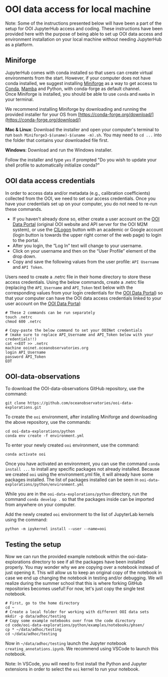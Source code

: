 # OOI data access for local machine

Note: Some of the instructions presented below will have been a part of the setup for OOI JupyterHub access and coding. These instructions have been provided here with the purpose of being able to set up OOI data access and environment installation on your local machine without needing JupyterHub as a platform.

## Miniforge

JupyterHub comes with conda installed so that users can create virtual environments from the start. However, if your computer does not have conda installed, we suggest installing [Miniforge](https://github.com/conda-forge/miniforge) as a way to get access to [Conda](https://conda.io/), [Mamba](https://github.com/mamba-org/mamba) and Python, with conda-forge as default channel.  
Once Miniforge is installed, you should be able to use `conda` and `mamba` in your terminal.  

We recommend installing Miniforge by downloading and running the provided installer for your OS from [https://conda-forge.org/download/](https://conda-forge.org/download/)  

**Mac & Linux**: Download the installer and open your computer's terminal to run `bash Miniforge3-$(uname)-$(uname -m).sh`. You may need to `cd ...` into the folder that contains your downloaded file first.

**Windows**: Download and run the Windows installer.  

Follow the installer and type `yes` if prompted "Do you wish to update your shell profile to automatically initialize conda?" 

## OOI data access credentials

In order to access data and/or metadata (e.g., calibration coefficients) collected from the OOI, we need to set our access credentials. Once you have your credentials set up on your computer, you do not need to re-run these commands.

- If you haven't already done so, either create a user account on the [OOI Data Portal](https://ooinet.oceanobservatories.org/) (original OOI website and API server for the OOI M2M system), or use the [CILogon](https://cilogon.org/) button with an academic or Google account (login button is towards the upper right corner of the web page) to login to the portal.
- After you login, the “Log In” text will change to your username.
- Click on your username and then on the “User Profile” element of the drop down.
- Copy and save the following values from the user profile: `API Username` and `API Token`.

Users need to create a .netrc file in their home directory to store these access credentials. Using the below commands, create a .netrc file (replacing the `API_Username` and `API_Token` text below with the corresponding values from your login credentials for the [OOI Data Portal](https://ooinet.oceanobservatories.org/)) so that your computer can have the OOI data access credentials linked to your user account on the [OOI Data Portal](https://ooinet.oceanobservatories.org/):
```
# These 2 commands can be run separately
touch .netrc
chmod 600 .netrc

# Copy-paste the below command to set your OOINet credentials 
# (make sure to replace API_Username and API_Token below with your credentials!!)
cat <<EOT >> .netrc
machine ooinet.oceanobservatories.org
login API_Username
password API_Token
EOT
```

## OOI-data-observations

To download the OOI-data-observations GitHub repository, use the command:
```
git clone https://github.com/oceanobservatories/ooi-data-explorations.git
```

To create the `ooi` environment, after installing Miniforge and downloading the above repository, use the commands:
```
cd ooi-data-explorations/python
conda env create -f environment.yml
```

To enter your newly created `ooi` environment, use the command:
```
conda activate ooi
```

Once you have activated an environment, you can use the command `conda install ...` to install any specific packages not already installed. Because we created `ooi` using the environment.yml file, it will already have some packages installed. The list of packages installed can be seen in `ooi-data-explorations/python/environment.yml`

While you are in the `ooi-data-explorations/python` directory, run the command `conda develop .` so that the packages inside can be imported from anywhere on your computer.

Add the newly created `ooi` environment to the list of JupyterLab kernels using the command:
```
python -m ipykernel install --user --name=ooi
```

## Testing the setup

Now we can run the provided example notebook within the ooi-data-explorations directory to see if all the packages have been installed properly. You may wonder why we are copying over a notebook instead of just opening it. This will allow us to keep an original copy of the notebook in case we end up changing the notebook in testing and/or debugging. We will realize during the summer school that this is where forking GitHub repositories becomes useful! For now, let's just copy the single test notebook. 

```
# First, go to the home directory
cd ~
# Create a local folder for working with different OOI data sets
mkdir -p data/adhoc/testing
# Copy some example notebooks over from the code directory
cd code/ooi-data-explorations/python/examples/notebooks/phsen/
cp * ~/data/adhoc/testing
cd ~/data/adhoc/testing
```

Now in `~/data/adhoc/testing` launch the Jupyter notebook `creating_annotations.ipynb`. We recommend using VSCode to launch this notebook.

Note: In VSCode, you will need to first install the Python and Jupyter extensions in order to select the `ooi` kernel to run your notebook.